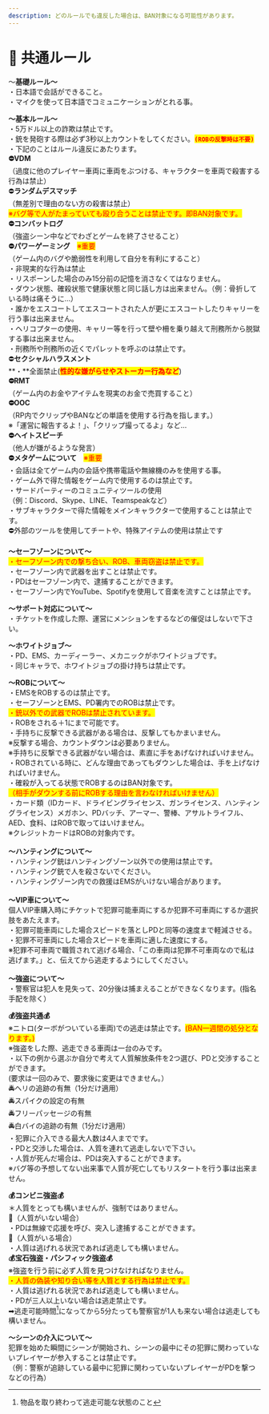 ```yaml
---
description: どのルールでも違反した場合は、BAN対象になる可能性があります。
---
```


# 📕 共通ルール

～**基礎ルール～**\
・日本語で会話ができること。\
・マイクを使って日本語でコミュニケーションがとれる事。

**～基本ルール～**\
・5万ドル以上の詐欺は禁止です。\
・銃を発砲する際は必ず3秒以上カウントをしてください。<mark style="color:red;">**`(ROBの反撃時は不要)`**</mark>\
・下記のことはルール違反にあたります。\
**⛔VDM**\
（過度に他のプレイヤー車両に車両をぶつける、キャラクターを車両で殺害する行為は禁止）\
⛔️**ランダムデスマッチ**\
（無差別で理由のない方の殺害は禁止）\
<mark style="color:red;">※バグ等で人がたまっていても殴り合うことは禁止です。即BAN対象です。</mark>\
**⛔️コンバットログ**\
（強盗シーン中などでわざとゲームを終了させること）\
**⛔️パワーゲーミング**　<mark style="color:red;">※重要</mark>\
（ゲーム内のバグや脆弱性を利用して自分を有利にすること）\
・非現実的な行為は禁止\
・リスポーンした場合のみ15分前の記憶を消さなくてはなりません。\
・ダウン状態、確殺状態で健康状態と同じ話し方は出来ません。（例：骨折している時は痛そうに...）\
・誰かをエスコートしてエスコートされた人が更にエスコートしたりキャリーを行う事は出来ません。\
・ヘリコプターの使用、キャリー等を行って壁や柵を乗り越えて刑務所から脱獄する事は出来ません。\
・刑務所や刑務所の近くでパレットを呼ぶのは禁止です。\
⛔️**セクシャルハラスメント**\
**・**全面禁止(<mark style="color:red;">**性的な嫌がらせやストーカー行為など**</mark>)\
**⛔️RMT**\
（ゲーム内のお金やアイテムを現実のお金で売買すること）\
**⛔️OOC**\
（RP内でクリップやBANなどの単語を使用する行為を指します。）\
※「運営に報告するよ！」、「クリップ撮ってるよ」など…\
**⛔️ヘイトスピーチ**\
（他人が嫌がるような発言）\
**⛔️メタゲームについて**　<mark style="color:red;">※重要</mark>\
・会話は全てゲーム内の会話や携帯電話や無線機のみを使用する事。\
・ゲーム外で得た情報をゲーム内で使用するのは禁止です。\
・サードパーティーのコミュニティツールの使用\
（例：Discord、Skype、LINE、Teamspeakなど）\
・サブキャラクターで得た情報をメインキャラクターで使用することは禁止です。\
⛔️外部のツールを使用してチートや、特殊アイテムの使用は禁止です\
\
**～セーフゾーンについて～**\
<mark style="color:red;">・セーフゾーン内での撃ち合い、ROB、車両窃盗は禁止です。</mark>\
・セーフゾーン内で武器を出すことは禁止です。\
・PDはセーフゾーン内で、逮捕することができます。\
・セーフゾーン内でYouTube、Spotifyを使用して音楽を流すことは禁止です。

**～サポート対応について～**\
・チケットを作成した際、運営にメンションをするなどの催促はしないで下さい。

**～ホワイトジョブ～**\
・PD、EMS、カーディーラー、メカニックがホワイトジョブです。\
・同じキャラで、ホワイトジョブの掛け持ちは禁止です。

**～ROBについて～**\
・EMSをROBするのは禁止です。\
・セーフゾーンとEMS、PD署内でのROBは禁止です。\
<mark style="color:red;">・銃以外での武器でROBは禁止されています。</mark>\
・ROBをされる＋1にまで可能です。\
・手持ちに反撃できる武器がある場合は、反撃してもかまいません。\
※反撃する場合、カウントダウンは必要ありません。\
※手持ちに反撃できる武器がない場合は、素直に手をあげなければいけません。\
・ROBされている時に、どんな理由であってもダウンした場合は、手を上げなければいけません。\
・確殺が入ってる状態でROBするのはBAN対象です。\
<mark style="color:red;">（相手がダウンする前にROBする理由を言わなければいけません）</mark>\
・カード類（IDカード、ドライビングライセンス、ガンライセンス、ハンティングライセンス）メガホン、PDバッチ、アーマー、警棒、アサルトライフル、AED、食料、はROBで取ってはいけません。\
※クレジットカードはROBの対象内です。\
\
**～ハンティングについて～**\
・ハンティング銃はハンティングゾーン以外での使用は禁止です。\
・ハンティング銃で人を殺さないでください。\
・ハンティングゾーン内での救援はEMSがいけない場合があります。\
\
**～VIP車について～**\
個人VIP車購入時にチケットで犯罪可能車両にするか犯罪不可車両にするか選択肢をあたえます。\
・犯罪可能車両にした場合スピードを落としPDと同等の速度まで軽減させる。\
・犯罪不可車両にした場合スピードを車両に適した速度にする。\
※犯罪不可車両で職質されて逃げる場合、「この車両は犯罪不可車両なので私は逃げます。」と、伝えてから逃走するようにしてください。\
\
**～強盗について～**\
・警察官は犯人を見失って、20分後は捕まえることができなくなります。(指名手配を除く）

**💰強盗共通💰**\
※ニトロ(ターボがついている車両)での逃走は禁止です。<mark style="color:red;">(BAN一週間の処分となります。)</mark>\
※強盗をした際、逃走できる車両は一台のみです。\
・以下の例から選ぶか自分で考えて人質解放条件を2つ選び、PDと交渉することができます。\
(要求は一回のみで、要求後に変更はできません。）\
🚔ヘリの追跡の有無（1分だけ適用）\
🚔スパイクの設定の有無\
🚔フリーパッセージの有無\
🚔白バイの追跡の有無（1分だけ適用）\
・犯罪に介入できる最大人数は4人までです。\
・PDと交渉した場合は、人質を連れて逃走しないで下さい。\
・人質が死んだ場合は、PDは突入することができます。\
※バグ等の予想してない出来事で人質が死亡してもリスタートを行う事は出来ません。

**💰コンビニ強盗💰**\
＊人質をとっても構いませんが、強制ではありません。\
🚨（人質がいない場合）\
・PDは無線で応援を呼び、突入し逮捕することができます。\
🚨（人質がいる場合）\
・人質は逃げれる状況であれば逃走しても構いません。\
**💰宝石強盗・パシフィック強盗💰**\
※強盗を行う前に必ず人質を見つけなければなりません。\
<mark style="color:red;">・人質の偽装や知り合い等を人質とする行為は禁止です。</mark>\
・人質は逃げれる状況であれば逃走しても構いません。\
・PDが三人以上いない場合は逃走禁止です。\
➡逃走可能時間[^1]になってから5分たっても警察官が1人も来ない場合は逃走しても構いません。

**～シーンの介入について～**\
犯罪を始めた瞬間にシーンが開始され、シーンの最中にその犯罪に関わっていないプレイヤーが参入することは禁止です。\
（例：警察が追跡している最中に犯罪に関わっていないプレイヤーがPDを撃つなどの行為）

[^1]: 物品を取り終わって逃走可能な状態のこと
